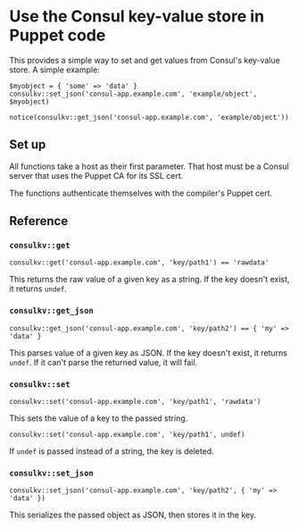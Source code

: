 # Use the Consul key-value store in Puppet code

This provides a simple way to set and get values from Consul's key-value store.
A simple example:

~~~ puppet
$myobject = { 'some' => 'data' }
consulkv::set_json('consul-app.example.com', 'example/object', $myobject)
~~~

~~~ puppet
notice(consulkv::get_json('consul-app.example.com', 'example/object'))
~~~

## Set up

All functions take a host as their first parameter. That host must be a Consul
server that uses the Puppet CA for its SSL cert.

The functions authenticate themselves with the compiler's Puppet cert.

## Reference

### `consulkv::get`

~~~ puppet
consulkv::get('consul-app.example.com', 'key/path1') == 'rawdata'
~~~

This returns the raw value of a given key as a string. If the key doesn't exist,
it returns `undef`.

### `consulkv::get_json`

~~~ puppet
consulkv::get_json('consul-app.example.com', 'key/path2') == { 'my' => 'data' }
~~~

This parses value of a given key as JSON. If the key doesn't exist,
it returns `undef`. If it can't parse the returned value, it will fail.

### `consulkv::set`

~~~ puppet
consulkv::set('consul-app.example.com', 'key/path1', 'rawdata')
~~~

This sets the value of a key to the passed string.

~~~ puppet
consulkv::set('consul-app.example.com', 'key/path1', undef)
~~~

If `undef` is passed instead of a string, the key is deleted.

### `consulkv::set_json`

~~~ puppet
consulkv::set_json('consul-app.example.com', 'key/path2', { 'my' => 'data' })
~~~

This serializes the passed object as JSON, then stores it in the key.